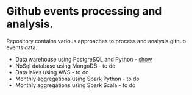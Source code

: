 # Github events processing and analysis.

Repository contains various approaches to process and analysis github events data.

* Data warehouse using PostgreSQL and Python - [show](postgres_dwh/README.md)
* NoSql database using MongoDB - to do
* Data lakes using AWS - to do
* Monthly aggregations using Spark Python - to do
* Monthly aggregations using Spark Scala - to do
